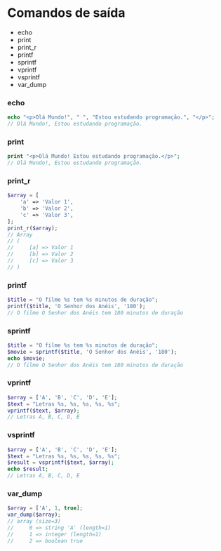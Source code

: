 # Comandos de saída
- echo
- print
- print_r
- printf
- sprintf
- vprintf
- vsprintf
- var_dump

### echo
```php
echo "<p>Olá Mundo!", " ", "Estou estudando programação.", "</p>";
// Olá Mundo!, Estou estudando programação.
```

### print
```php
print "<p>Olá Mundo! Estou estudando programação.</p>";
// Olá Mundo!, Estou estudando programação.
```

### print_r
```php
$array = [
	'a' => 'Valor 1',
	'b' => 'Valor 2',
	'c' => 'Valor 3',
];
print_r($array);
// Array
// (
//     [a] => Valor 1
//     [b] => Valor 2
//     [c] => Valor 3
// )
```

### printf
```php
$title = "O filme %s tem %s minutos de duração";
printf($title, 'O Senhor dos Anéis', '180');
// O filme O Senhor dos Anéis tem 180 minutos de duração
```

### sprintf
```php
$title = "O filme %s tem %s minutos de duração";
$movie = sprintf($title, 'O Senhor dos Anéis', '180');
echo $movie;
// O filme O Senhor dos Anéis tem 180 minutos de duração
```

### vprintf
```php
$array = ['A', 'B', 'C', 'D', 'E'];
$text = "Letras %s, %s, %s, %s, %s";
vprintf($text, $array);
// Letras A, B, C, D, E
```

### vsprintf
```php
$array = ['A', 'B', 'C', 'D', 'E'];
$text = "Letras %s, %s, %s, %s, %s";
$result = vsprintf($text, $array);
echo $result;
// Letras A, B, C, D, E
```

### var_dump
```php
$array = ['A', 1, true];
var_dump($array);
// array (size=3)
//     0 => string 'A' (length=1)
// 	   1 => integer (length=1)
// 	   2 => boolean true
```

<!--stackedit_data:
eyJoaXN0b3J5IjpbMzg2MTkwNDQzXX0=
-->